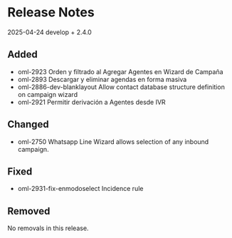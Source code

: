 # Release Notes
2025-04-24 develop + 2.4.0

## Added
- oml-2923 Orden y filtrado al Agregar Agentes en Wizard de Campaña
- oml-2893 Descargar y eliminar agendas en forma masiva
- oml-2886-dev-blanklayout Allow contact database structure definition on campaign wizard
- oml-2921 Permitir derivación a Agentes desde IVR

## Changed

- oml-2750 Whatsapp Line Wizard allows selection of any inbound campaign.

## Fixed

- oml-2931-fix-enmodoselect Incidence rule

## Removed

No removals in this release.
